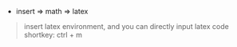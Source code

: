 - insert => math => latex
> insert latex environment, and you can directly input latex code
> shortkey: ctrl + m


